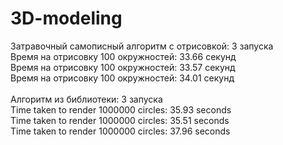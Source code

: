 # 3D-modeling
Затравочный самописный алгоритм с отрисовкой: 3 запуска<br />
Время на отрисовку 100 окружностей: 33.66 секунд<br />
Время на отрисовку 100 окружностей: 33.57 секунд<br />
Время на отрисовку 100 окружностей: 34.01 секунд<br />
<br />
Алгоритм из библиотеки: 3 запуска<br />
Time taken to render 1000000 circles: 35.93 seconds<br />
Time taken to render 1000000 circles: 35.51 seconds<br />
Time taken to render 1000000 circles: 37.96 seconds<br />
